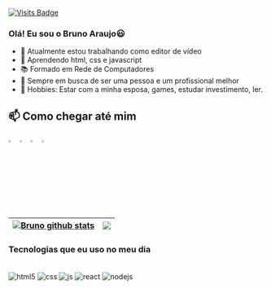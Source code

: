 [![Visits Badge](https://badges.pufler.dev/visits/BrunoAneves/BrunoAneves)](https://badges.pufler.dev/visits/BrunoAneves/BrunoAneves)

### Olá! Eu sou o Bruno Araujo😃


- 🔭 Atualmente estou trabalhando como editor de vídeo
- 📖 Aprendendo html, css e javascript
- 📚 Formado em Rede de Computadores
- 🌱 Sempre em busca de ser uma pessoa e um profissional melhor
- 🤘 Hobbies: Estar com a minha esposa, games, estudar investimento, ler.



## 📫 Como chegar até mim
  [<img src="https://img.icons8.com/color/48/000000/linkedin.png" width="3.5%"/>](https://www.linkedin.com/in/brunoaraujokitrim/)
  [<img src="https://img.icons8.com/fluent/48/000000/facebook-new.png" width="3.5%"/>](https://www.facebook.com/bruno.araujo.7355/)
  [<img src="https://img.icons8.com/fluent/48/000000/instagram-new.png" width="3.5%"/>](https://www.instagram.com/_brunoarauj_o/)
  <a href="mailto:araujobruno20@gmail.com"> <img src="https://img.icons8.com/fluent/48/000000/gmail.png" width="3.5%"/> </a>



| <a href="https://github.com/BrunoAneves?tab=repositories"><img align="center" src="https://github-readme-stats.vercel.app/api?username=BrunoAneves&show_icons=true&include_all_commits=true&theme=buefy&hide_border=true" alt="Bruno github stats" /></a> | <a href="https://github.com/BrunoAneves?tab=repositories"><img align="center" src="https://github-readme-stats.vercel.app/api/top-langs/?username=BrunoAneves&layout=compact&theme=buefy&hide_border=true" /></a> |
| ------------- | ------------- |
  



### Tecnologias que eu uso no meu dia

<div style="display: inline_block"><br/>
<div style="display: inline_block">
  <img align="center" alt="html5" src="https://img.shields.io/badge/HTML5-E34F26?style=for-the-badge&logo=html5&logoColor=white" />
  <img align="center" alt="css" src="https://img.shields.io/badge/CSS3-1572B6?style=for-the-badge&logo=css3&logoColor=white" />
  <img align="center" alt="js" src="https://img.shields.io/badge/JavaScript-F7DF1E?style=for-the-badge&logo=javascript&logoColor=black" />
  <img align="center" alt="react" src="https://img.shields.io/badge/React-20232A?style=for-the-badge&logo=react&logoColor=61DAFB" />
  <img align="center" alt="nodejs" src="https://img.shields.io/badge/Node.js-43853D?style=for-the-badge&logo=node.js&logoColor=white" />
</div><br/>
